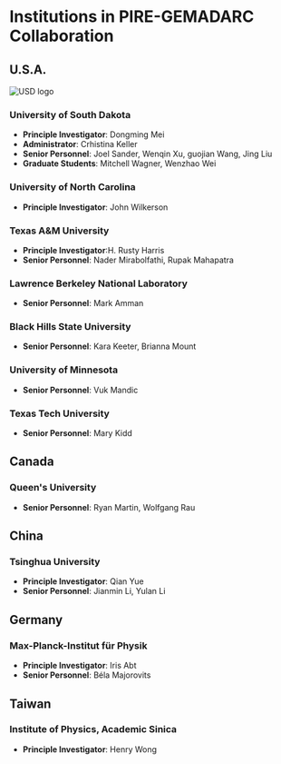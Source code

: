 ---
---
# Institutions in PIRE-GEMADARC Collaboration
## U.S.A.

<div class="well">
    <div class="float-left"><img class="media-object" src="https://upload.wikimedia.org/wikipedia/en/thumb/d/d9/University_of_South_Dakota_seal.png/175px-University_of_South_Dakota_seal.png" alt="USD logo"></div>
    <div class="float-right">
    <h3>University of South Dakota</h3>
    <ul>
      <li><b>Principle Investigator</b>: Dongming Mei </li>
      <li><b>Administrator</b>: Crhistina Keller </li>
      <li><b>Senior Personnel</b>: Joel Sander, Wenqin Xu, guojian Wang, Jing Liu</li>
      <li><b>Graduate Students</b>: Mitchell Wagner, Wenzhao Wei</li>
    </ul>
    </div>
</div>

### University of North Carolina

- **Principle Investigator**: John Wilkerson

### Texas A&M University

- **Principle Investigator**:H. Rusty Harris
- **Senior Personnel**: Nader Mirabolfathi, Rupak Mahapatra

###  Lawrence Berkeley National Laboratory

- **Senior Personnel**: Mark Amman

### Black Hills State University

- **Senior Personnel**: Kara Keeter, Brianna Mount

### University of Minnesota 

- **Senior Personnel**: Vuk Mandic

### Texas Tech University

- **Senior Personnel**: Mary Kidd

## Canada

### Queen's University

- **Senior Personnel**: Ryan Martin, Wolfgang Rau

## China

### Tsinghua University

- **Principle Investigator**: Qian Yue
- **Senior Personnel**: Jianmin Li, Yulan Li

## Germany

### Max-Planck-Institut für Physik

- **Principle Investigator**: Iris Abt
- **Senior Personnel**: Béla Majorovits

## Taiwan

### Institute of Physics, Academic Sinica

- **Principle Investigator**: Henry Wong
